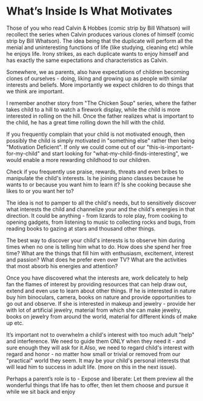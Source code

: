 What’s Inside Is What Motivates
===============================
                    
Those of you who read Calvin & Hobbes (comic strip by Bill Whatson) will recollect the series when Calvin produces various clones of himself (comic strip by Bill Whatson). The idea being that the duplicate will perform all the menial and uninteresting functions of life (like studying, cleaning etc) while he enjoys life. Irony strikes, as each duplicate wants to enjoy himself and has exactly the same expectations and characteristics as Calvin.

Somewhere, we as parents, also have expectations of children becoming clones of ourselves - doing, liking and growing up as people with similar interests and beliefs. More importantly we expect children to do things that we think are important. 

I remember another story from "The Chicken Soup" series, where the father takes child to a hill to watch a firework display, while the child is more interested in rolling on the hill. Once the father realizes what is important to the child, he has a great time rolling down the hill with the child. 

If you frequently complain that your child is not motivated enough, then possibly the child is simply motivated in "something else" rather then being "Motivation Deficient". If only we could come out of our "this-is-important-for-my-child" and start looking for "what-my-child-finds-interesting", we would enable a more rewarding childhood to our children. 

Check if you frequently use praise, rewards, threats and even bribes to manipulate the child's interests. Is he joining piano classes because he wants to or because you want him to learn it? Is she cooking because she likes to or you want her to? 

The idea is not to pamper to all the child's needs, but to sensitively discover what interests the child and channelize your and the child's energies in that direction. It could be anything - from lizards to role play, from cooking to opening gadgets, from listening to music to collecting rocks and bugs, from reading books to gazing at stars and thousand other things. 

The best way to discover your child's interests is to observe him during times when no one is telling him what to do. How does she spend her free time? What are the things that fill him with enthusiasm, excitement, interest and passion? What does he prefer even over TV? What are the activities that most absorb his energies and attention? 

Once you have discovered what the interests are, work delicately to help fan the flames of interest by providing resources that can help draw out, extend and even use to learn about other things. If he is interested in nature buy him binoculars, camera, books on nature and provide opportunities to go out and observe. If she is interested in makeup and jewelry - provide her with lot of artificial jewelry, material from which she can make jewelry, books on jewelry from around the world, material for different kinds of make up etc.

It’s important not to overwhelm a child's interest with too much adult "help" and interference. We need to guide them ONLY when they need it - and sure enough they will ask for it.Also, we need to regard child's interest with regard and honor - no matter how small or trivial or removed from our "practical" world they seem. It may be your child's personal interests that will lead him to success in adult life. (more on this in the next issue). 

Perhaps a parent’s role is to - Expose and liberate: Let them preview all the wonderful things that life has to offer, then let them choose and pursue it while we sit back and enjoy